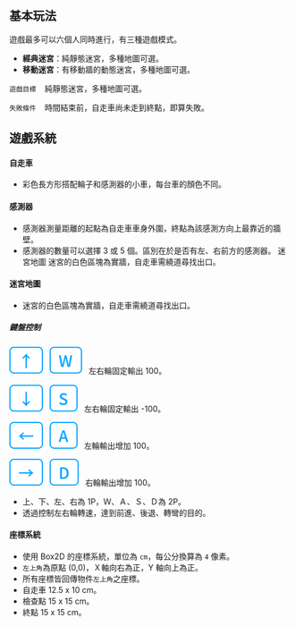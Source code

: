 ## 基本玩法

遊戲最多可以六個人同時進行，有三種遊戲模式。

- **經典迷宮**：純靜態迷宮，多種地圖可選。
- **移動迷宮**：有移動牆的動態迷宮，多種地圖可選。

`遊戲目標`&nbsp;&nbsp;&nbsp; 純靜態迷宮，多種地圖可選。

`失敗條件`&nbsp;&nbsp;&nbsp; 時間結束前，自走車尚未走到終點，即算失敗。

## 遊戲系統

#### 自走車

- 彩色長方形搭配輪子和感測器的小車，每台車的顏色不同。

#### 感測器

- 感測器測量距離的起點為自走車車身外圍，終點為該感測方向上最靠近的牆壁。
- 感測器的數量可以選擇 3 或 5 個。區別在於是否有左、右前方的感測器。 迷宮地圖 迷宮的白色區塊為實牆，自走車需繞道尋找出口。

#### 迷宮地圖

- 迷宮的白色區塊為實牆，自走車需繞道尋找出口。

##### 鍵盤控制

![top](../icons/top.svg)&nbsp;&nbsp;&nbsp;![w-key](../icons/w.svg)&nbsp;&nbsp;&nbsp;左右輪固定輸出 100。

![bottom](../icons/bottom.svg)&nbsp;&nbsp;&nbsp;![s-key](../icons/s.svg)&nbsp;&nbsp;&nbsp;左右輪固定輸出 -100。

![left-key](../icons/left.svg)&nbsp;&nbsp;&nbsp;![A-key](../icons/a.svg)&nbsp;&nbsp;&nbsp;左輪輸出增加 100。

![right-key](../icons/right.svg)&nbsp;&nbsp;&nbsp;![D-key](../icons/d.svg)&nbsp;&nbsp;&nbsp;右輪輸出增加 100。

- 上、下、左、右為 1P，Ｗ、Ａ、Ｓ、Ｄ為 2P。
- 透過控制左右輪轉速，達到前進、後退、轉彎的目的。

#### 座標系統

- 使用 Box2D 的座標系統，單位為 `cm`，每公分換算為 `4` 像素。
- `左上角`為原點 (0,0)，Ｘ軸向右為正，Y 軸向上為正。
- 所有座標皆回傳物件`左上角`之座標。
- 自走車 12.5 x 10 cm。
- 檢查點 15 x 15 cm。
- 終點 15 x 15 cm。
